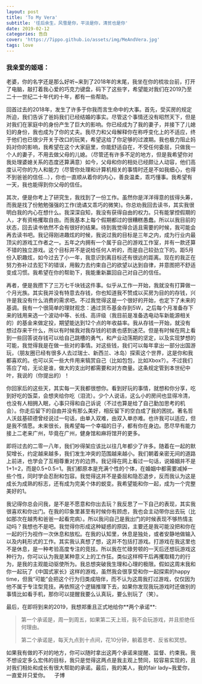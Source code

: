 ```yaml
---
layout: post
title: 'To My Vera'
subtitle: '往后余生，风雪是你，平淡是你，清贫也是你'
date: 2019-02-12
categories: 告白
cover: 'https://7ippo.github.io/assets/img/MeAndVera.jpg'
tags: love
---
```


<h3>我亲爱的姬瑶：</h3>
<p> 老婆，你的名字还是那么好听~来到了2018年的末尾，我坐在你的梳妆台前，打开了电脑，敲打着我心爱的巧克力键盘，码下了这些字，希望能对我们在2019乃至二十一世纪二十年代的十年，都有一些帮助。 </p>
 <p>回首过去的2018年，发生了许多于你我而言生命中的大事。首先，受买房的规定所迫，我们告诉了爸妈我们已经结婚的事实。尽管这个事情还没有昭然天下，但是对我们在家庭中的身份产生了巨大的影响。你已经成为了我的妻子，并接下了儿媳妇的身份，我也成为了你的丈夫。我尽力和父母解释你在称呼变化上的不适应，终于他们也已很少开关于改口的玩笑，希望这给了你足够的过渡期。我也极力阻止妈妈对你的影响，我希望在这个大家庭里，你能舒适自在，不受任何委屈，只做我一个人的妻子，不用去做父母的儿媳。（尽管还有许多不足的地方，但是我希望你对我处理婆媳关系的态度还算满意）如今，父母和你的相处已经颇让人动容，他们高度认可你的为人和能力（尽管你处理和计算机相关的事情时还是不如我细心，也得不到爸爸的信任…），你也一直顺从着你的内心，善良温柔，乖巧懂事。我希望有一天，我也能得到你父母的信任。 </p>
 <p>其次，便是你考上了研究生，我找到了一份工作。虽然你是洋洋得意的拔得头筹，而我是找了份勉勉强强的工作(诡谲又乖巧的微笑)。你总劝我回去读书，其实我很明白我的内心在想什么。我深深自知，我没有获得自由的权力。只有能掌控假期的人，才有资格攫取自由。而我基本上每个假期都过的很糟糕愚蠢。所以以我目前的状态，回去读书依然不会有很好的结果。待到我觉得合适且需要的时候，我可能会再去读书吧。我记得刚进趣炫的时候，我说过我的目标是三年之内，成为行业内最顶尖的游戏工作者之一。五年之内拥有一个属于自己的游戏工作室，并有一款还算不错的独立游戏。这个目标并不是说给任何人听的，而是自己较劲立下的。距5月份入职趣炫，如今过去了小一年，我意识到离目标还有很远的距离。现在的我正在努力弥补过去犯下的错误，用毅力去约束自己的欲望以达到自律，并意图把不舒适变成习惯。我希望在你的帮助下，我能重新赢回自己对自己的信任。 </p>
<p>再者，便是我攒下了三万七千块钱这件事。似乎从工作一开始，我就没有打算做一个月光族。其实我并没有特意去存钱，你也知道我不赞成以买房为目的的存钱，兴许是我没有什么消费的需求吧。不过我觉得这是一个很好的开始，也定下了未来的基调。我有一个很简单的理财观念：通过货币基金存到5W，之后每个月准备存下来的钱用来选一个波动中等、长线、高评级（我目前是准备选电动车新能源相关的）的基金来做定投，期望能达到12个点的年收益率。我从存钱一开始，就没有想过存来干什么，所以有时候我对我存钱的初衷也感到迷茫。但是有时候在网上看到一些回答说存钱可以给自己跳槽的勇气，和产业动荡期的坚定，以及实现梦想的可能，我觉得我是在做一些对的事情。对这些钱，我们可以每年拿出一部分出国游玩，（朋友圈已经有很多人去过瑞士、新西兰、冰岛）探索这个世界，这是你和我都喜欢的。也可以买一些大件用来犒赏自己（比如包包，比如Xbox?）。不过我们答应了哈，无论是谁，做大的支出时都需要和对方商量。这条规定管到本世纪中叶，我说的（你提出的）！ </p>
 <p>你回家后的这些天，其实每一天我都很想你。看到好玩的事情，就想和你分享，吃到好吃的饭菜，会想夹给你吃（泪流）。少个人说话，这么小的房间也显得冷清，也没有人相拥入眠，心事只得和自己诉说（不过也算是给了自己勤加思考的机会）。你走后留下的自由并没有那么美好，相反留下的空白成了我的困扰。著名哲人沃兹基硕德曾经说过一句话，由单入双难，由双入单亦难。也许我可以适应，但是我不情愿。未来很长，我希望每一个幸福的日子，都有你在身边。愿尽早有能力接上二老来广州，毕竟在广州，健身馆和麻将馆开的更多。 </p>
<p>即将过去的二零一八年，我们吵得架应该比以往几年都少了许多。随着在一起的默契增长，约定越来越多，我们发生冲突的范围越来越小。我们朝着亲密无间的道路上前进，也学会了互相尊重对方的边界。我记得在网上看过一句话，说婚姻并不是1+1=2，而是0.5+0.5=1。我们都原本是充满个性的个体，在婚姻中都需要减掉一些个性，同时学会忍耐和包容。我觉得这并不是委屈和隐忍退步，反而我认为这是成长为成熟的标志，还有成为完美个体的蜕变。我希望能和你一起，成为一个完整美好的1。 </p>
 <p>我记得你总会问我，是不是不愿意和你出去玩？我反思了一下自己的表现，其实我很喜欢和你出门。在我的印象里甚至有时候你有顾虑，我也会主动带你出去玩（比如那次在越秀和爸爸一起看完病）。所以我问自己是我出门的时候表现不够热情主动吗？我想也不是吧。我觉得你形成这种疑惑的原因，主要还是我可能没把和你在一起的行为视作一次休息和放松。在我的认知里，休息是独处，或者安静地做输入以及内耗形式的工作。其实我认真想了想，这并不包括打游戏。打游戏在我这里也不是休息，是一种考验高度专注的竞技。所以我在忙碌劳顿的一天后还想玩游戏这种行为，你可以认为我是某种意义上的工作狂。类似这样榨干后再攫取精力的行为，是我的主观能动驱使所为。我总想突破我生理和心理的极限。假如这周末我和你一起玩了《中国式家长》这样的游戏，虽然我会很享受和你一起探索的happy time，但我“可能”会把这个行为归类成陪伴，而不认为这周我打过游戏，仅仅因为他不属于专注型竞技。再依照这个逻辑推理下去，如果你发现我玩游戏时还做别的事情比如看手机，那你可以提醒我要么认真玩，要么别玩了（笑）。 </p>
 最后，在即将到来的2019，我想郑重且正式地给你**两个承诺**:
<blockquote>
<p>第一个承诺是，周一到周五，如果第二天上班，我不会玩游戏，并且拒绝任何理由。</p>
<p>第二个承诺是，每天九点到十点间，花10分钟，躺着思考、反省和冥想。</p> 
</blockquote>

<p> 如果我有做的不对的地方，你可以随时拿出这两个承诺来提醒、监督、约束我。我不想设定多么宏伟的目标，我只是觉得这两点是我主观上赞同，较容易实现的，且对我们相处和成长有很大帮助的承诺。最后，我的美人，我的fair lady~我爱你，一直爱并只爱你。&nbsp; &nbsp; 子博</p>


